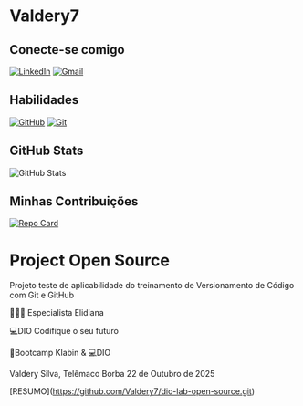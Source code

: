 # Valdery7

## Conecte-se comigo
[![LinkedIn](https://img.shields.io/badge/LinkedIn-0077B5?style=for-the-badge&logo=linkedin&logoColor=white)](https://www.linkedin.com/in/valdery-osvaldo-da-silva-b4a52438?utm_source=share&utm_campaign=share_via&utm_content=profile&utm_medium=ios_app)
[![Gmail](https://img.shields.io/badge/Gmail-333333?style=for-the-badge&logo=gmail&logoColor=red)](mailto:valdery55silva@gmail.com)
## Habilidades
[![GitHub](https://img.shields.io/badge/GitHub-ec63a1?style=for-the-badge&logo=github&logoColor=000)](https://docs.github.com/)
[![Git](https://img.shields.io/badge/Git-ec63a1?style=for-the-badge&logo=git&logoColor=black)](https://git-scm.com/doc)
## GitHub Stats
![GitHub Stats](https://github-readme-stats.vercel.app/api?username=Valdery7&theme=transparent&bg_color=000&border_color=30A3DC&show_icons=true&icon_color=30A3DC&title_color=E94D5F&text_color=FFF&hide_title=true&hide=stars)
## Minhas Contribuições
[![Repo Card](https://github-readme-stats.vercel.app/api/pin/?username=Valdery7&repo=dio-lab-open-source&bg_color=000&border_color=30A3DC&show_icons=true&icon_color=30A3DC&title_color=E94D5F&text_color=FFF)](https://github.com/digitalinnovationone/dio-lab-open-source.git)

# Project Open Source

Projeto teste de aplicabilidade do treinamento de Versionamento de Código com Git e GitHub

📖👩‍🏫 Especialista Elidiana

💻DIO Codifique o seu futuro

🌳Bootcamp Klabin \& 💻DIO

Valdery Silva, Telêmaco Borba 22 de Outubro de 2025

\[RESUMO](https://github.com/Valdery7/dio-lab-open-source.git)

